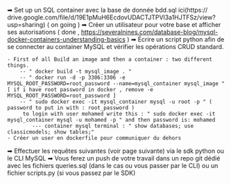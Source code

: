 ➡ Set up un SQL container avec la base de donnée bdd.sql ici(https://
drive.google.com/file/d/19E1pMuH6EcdovUDACTJTPVl3a1HJTFSz/view?
usp=sharing) ( on going )
➡ Créer un utilisateur pour votre base et afficher ses autorisations ( done , https://severalnines.com/database-blog/mysql-docker-containers-understanding-basics )
➡ Écrire un script python afin de se connecter au container MySQL et
vérifier les opérations CRUD standard.

    - First of all Build an image and then a container : two different things.
        -- " docker build -t mysql_image . " 
        -- " docker run -d -p 3306:3306 -e MYSQL_ROOT_PASSWORD=root_password --name=mysql_container mysql_image " [ if i have root password in docker , remove -e MYSQL_ROOT_PASSWORD=root_password ]
        -- " sudo docker exec -it mysql_container mysql -u root -p " ( password to put in with : root_password )
         to login with user mohamed write this : " sudo docker exec -it mysql_container mysql -u mohamed -p " and then password is: mohamed
            --- container mysql terminal : " show databases; use classicmodels; show tables;"
    - Créer un user en dockerfile pour communiquer du dehors

➡ Effectuer les requêtes suivantes (voir page suivante) via le sdk
python ou le CLI MySQL
➡ Vous ferez un push de votre travail dans un repo git dédié avec les
fichiers queries.sql (dans le cas ou vous passer par le CLI) ou un
fichier scripts.py (si vous passez par le SDK)